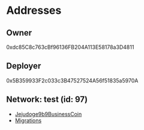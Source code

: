 Addresses
=========
Owner
----
0xdc85C8c763cBf96136FB204A113E58178a3D4811

Deployer
--------
0x5B359933F2c033c3B47527524A56f51835a5970A

Network: test (id: 97)
----------------------
 - [Jejudoge9b9BusinessCoin](https://testnet.bscscan.com/address/0x1a69437c5C4526e72baF52C22e6d13804FE5af5e)
 - [Migrations](https://testnet.bscscan.com/token/0x3Ccaa0a7491Bfd5Da172D03F6F978FA06abD0c6E)